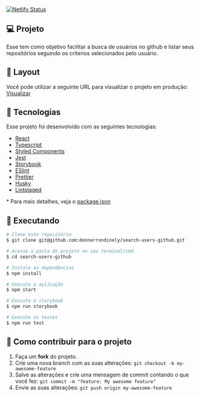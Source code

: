 [![Netlify Status](https://api.netlify.com/api/v1/badges/86be0c2a-b660-4ad8-baa4-cbecbf12a625/deploy-status)](https://app.netlify.com/sites/relaxed-brown-19fce8/deploys)
## 💻 Projeto

Esse tem como objetivo facilitar a busca de usuários no github e listar seus repositórios seguindo os criterios selecionados pelo usuário.

## 🎨 Layout

Você pode utilizar a seguinte URL para visualizar o projeto em produção: [Visualizar](https://searchgithub.dennerrondinely.com.br/)

## 🚀 Tecnologias

Esse projeto foi desenvolvido com as seguintes tecnologias:

- [React](https://pt-br.reactjs.org/)
- [Typescript](https://www.typescriptlang.org/)
- [Styled Components](https://styled-components.com/)
- [Jest](https://jestjs.io/)
- [Storybook](https://storybook.js.org/)
- [ESlint](https://eslint.org/)
- [Prettier](https://prettier.io/)
- [Husky](https://typicode.github.io/husky/#/)
- [Lintstaged](https://github.com/okonet/lint-staged)



\* Para mais detalhes, veja o [package.json](./package.json)

## 📓 Executando


```bash
# Clone este repositório
$ git clone git@github.com:dennerrondinely/search-users-github.git

# Acesse a pasta do projeto no seu terminal/cmd
$ cd search-users-github

# Instale as dependências
$ npm install

# Execute a aplicação
$ npm start

# Execute o storybook
$ npm run storybook

# Execute os testes
$ npm run test
```

## 🚧 Como contribuir para o projeto

1. Faça um **fork** do projeto.
2. Crie uma nova branch com as suas alterações: `git checkout -b my-awesome-feature`
3. Salve as alterações e crie uma mensagem de commit contando o que você fez: `git commit -m "feature: My awesome feature"`
4. Envie as suas alterações: `git push origin my-awesome-feature`
